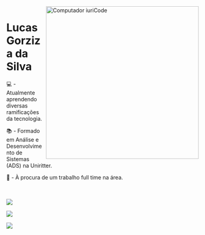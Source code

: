 <img src="https://raw.githubusercontent.com/MicaelliMedeiros/micaellimedeiros/master/image/computer-illustration.png" width="400px" align="right" alt="Computador iuriCode"/>

<h1> Lucas Gorziza da Silva </h1>

<p>💻 - Atualmente aprendendo diversas ramificações da tecnologia.</p>

<p>📚 - Formado em Análise e Desenvolvimento de Sistemas (ADS) na Uniritter.</p>

<p>💬 - À procura de um trabalho full time na área. </p>

</p>
<br/>
<br/>
 
<a href="lucas.gorziza@gmail.com" alt="Gmail">
<img align="left" src="https://img.shields.io/badge/Gmail-D14836?style=for-the-badge&logo=gmail&logoColor=white" />
</a>
</p>
<br/>

<a href="https://www.linkedin.com/in/lucas-gorziza-da-silva-432662232/" alt="Linkedin">
<img align="left" src="https://img.shields.io/badge/LinkedIn-0077B5?style=for-the-badge&logo=linkedin&logoColor=white"/>
</a>
</p>
<br/>

<a href="https://www.instagram.com/lucas_gorziza/" alt="Instagram">
<img align="left" src="https://img.shields.io/badge/Instagram-E4405F?style=for-the-badge&logo=instagram&logoColor=white"/>
</a>
